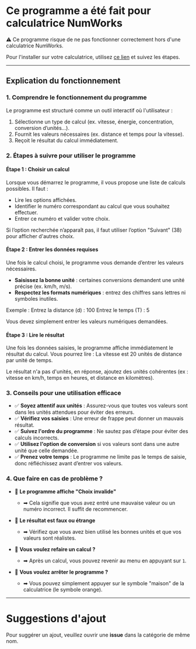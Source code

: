 # Ce programme a été fait pour calculatrice NumWorks

⚠️ Ce programme risque de ne pas fonctionner correctement hors d'une calculatrice NumWorks.


Pour l'installer sur votre calculatrice, utilisez [ce lien](https://my.numworks.com/python/maop76698/formules_physique) et suivez les étapes.

---

## Explication du fonctionnement

### 1. Comprendre le fonctionnement du programme

Le programme est structuré comme un outil interactif où l'utilisateur :

1. Sélectionne un type de calcul (ex. vitesse, énergie, concentration, conversion d’unités…).
2. Fournit les valeurs nécessaires (ex. distance et temps pour la vitesse).
3. Reçoit le résultat du calcul immédiatement.

### 2. Étapes à suivre pour utiliser le programme

#### Étape 1 : Choisir un calcul

Lorsque vous démarrez le programme, il vous propose une liste de calculs possibles. Il faut :

- Lire les options affichées.
- Identifier le numéro correspondant au calcul que vous souhaitez effectuer.
- Entrer ce numéro et valider votre choix.

Si l’option recherchée n’apparaît pas, il faut utiliser l’option "Suivant" (38) pour afficher d'autres choix.

#### Étape 2 : Entrer les données requises

Une fois le calcul choisi, le programme vous demande d’entrer les valeurs nécessaires.

- **Saisissez la bonne unité** : certaines conversions demandent une unité précise (ex. km/h, m/s).
- **Respectez les formats numériques** : entrez des chiffres sans lettres ni symboles inutiles.

Exemple :
Entrez la distance (d) : 100
Entrez le temps (T) : 5

Vous devez simplement entrer les valeurs numériques demandées.

#### Étape 3 : Lire le résultat

Une fois les données saisies, le programme affiche immédiatement le résultat du calcul. Vous pourrez lire : La vitesse est 20 unités de distance par unité de temps.

Le résultat n'a pas d'unités, en réponse, ajoutez des unités cohérentes (ex : vitesse en km/h, temps en heures, et distance en kilomètres).

### 3. Conseils pour une utilisation efficace

- ✅ **Soyez attentif aux unités** : Assurez-vous que toutes vos valeurs sont dans les unités attendues pour éviter des erreurs.
- ✅ **Vérifiez vos saisies** : Une erreur de frappe peut donner un mauvais résultat.
- ✅ **Suivez l'ordre du programme** : Ne sautez pas d’étape pour éviter des calculs incorrects.
- ✅ **Utilisez l'option de conversion** si vos valeurs sont dans une autre unité que celle demandée.
- ✅ **Prenez votre temps** : Le programme ne limite pas le temps de saisie, donc réfléchissez avant d’entrer vos valeurs.

### 4. Que faire en cas de problème ?

- 🚨 **Le programme affiche "Choix invalide"**
  - ➡ Cela signifie que vous avez entré une mauvaise valeur ou un numéro incorrect. Il suffit de recommencer.
  
- 🚨 **Le résultat est faux ou étrange**
  - ➡ Vérifiez que vous avez bien utilisé les bonnes unités et que vos valeurs sont réalistes.
  
- 🚨 **Vous voulez refaire un calcul ?**
  - ➡ Après un calcul, vous pouvez revenir au menu en appuyant sur `1`.

- 🚨 **Vous voulez arrêter le programme ?**
  - ➡ Vous pouvez simplement appuyer sur le symbole "maison" de la calculatrice (le symbole orange).

---

# Suggestions d'ajout

Pour suggérer un ajout, veuillez ouvrir une **issue** dans la catégorie de même nom. 